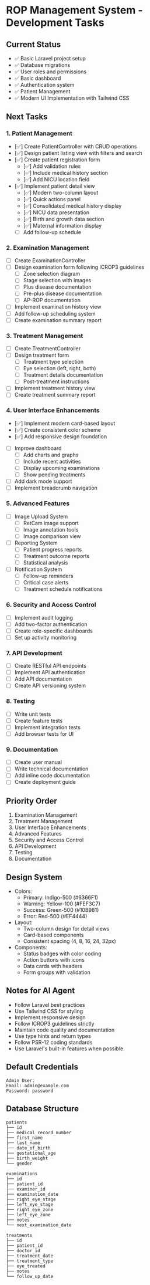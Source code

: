 # ROP Management System - Development Tasks

## Current Status
- ✅ Basic Laravel project setup
- ✅ Database migrations
- ✅ User roles and permissions
- ✅ Basic dashboard
- ✅ Authentication system
- ✅ Patient Management
- ✅ Modern UI Implementation with Tailwind CSS

## Next Tasks

### 1. Patient Management
- [✅] Create PatientController with CRUD operations
- [✅] Design patient listing view with filters and search
- [✅] Create patient registration form
  - [✅] Add validation rules
  - [✅] Include medical history section
  - [✅] Add NICU location field
- [✅] Implement patient detail view
  - [✅] Modern two-column layout
  - [✅] Quick actions panel
  - [✅] Consolidated medical history display
  - [✅] NICU data presentation
  - [✅] Birth and growth data section
  - [✅] Maternal information display
  - [ ] Add follow-up schedule

### 2. Examination Management
- [ ] Create ExaminationController
- [ ] Design examination form following ICROP3 guidelines
  - [ ] Zone selection diagram
  - [ ] Stage selection with images
  - [ ] Plus disease documentation
  - [ ] Pre-plus disease documentation
  - [ ] AP-ROP documentation
- [ ] Implement examination history view
- [ ] Add follow-up scheduling system
- [ ] Create examination summary report

### 3. Treatment Management
- [ ] Create TreatmentController
- [ ] Design treatment form
  - [ ] Treatment type selection
  - [ ] Eye selection (left, right, both)
  - [ ] Treatment details documentation
  - [ ] Post-treatment instructions
- [ ] Implement treatment history view
- [ ] Create treatment summary report

### 4. User Interface Enhancements
- [✅] Implement modern card-based layout
- [✅] Create consistent color scheme
- [✅] Add responsive design foundation
- [ ] Improve dashboard
  - [ ] Add charts and graphs
  - [ ] Include recent activities
  - [ ] Display upcoming examinations
  - [ ] Show pending treatments
- [ ] Add dark mode support
- [ ] Implement breadcrumb navigation

### 5. Advanced Features
- [ ] Image Upload System
  - [ ] RetCam image support
  - [ ] Image annotation tools
  - [ ] Image comparison view
- [ ] Reporting System
  - [ ] Patient progress reports
  - [ ] Treatment outcome reports
  - [ ] Statistical analysis
- [ ] Notification System
  - [ ] Follow-up reminders
  - [ ] Critical case alerts
  - [ ] Treatment schedule notifications

### 6. Security and Access Control
- [ ] Implement audit logging
- [ ] Add two-factor authentication
- [ ] Create role-specific dashboards
- [ ] Set up activity monitoring

### 7. API Development
- [ ] Create RESTful API endpoints
- [ ] Implement API authentication
- [ ] Add API documentation
- [ ] Create API versioning system

### 8. Testing
- [ ] Write unit tests
- [ ] Create feature tests
- [ ] Implement integration tests
- [ ] Add browser tests for UI

### 9. Documentation
- [ ] Create user manual
- [ ] Write technical documentation
- [ ] Add inline code documentation
- [ ] Create deployment guide

## Priority Order
1. Examination Management
2. Treatment Management
3. User Interface Enhancements
4. Advanced Features
5. Security and Access Control
6. API Development
7. Testing
8. Documentation

## Design System
- Colors:
  - Primary: Indigo-500 (#6366F1)
  - Warning: Yellow-100 (#FEF3C7)
  - Success: Green-500 (#10B981)
  - Error: Red-500 (#EF4444)
- Layout:
  - Two-column design for detail views
  - Card-based components
  - Consistent spacing (4, 8, 16, 24, 32px)
- Components:
  - Status badges with color coding
  - Action buttons with icons
  - Data cards with headers
  - Form groups with validation

## Notes for AI Agent
- Follow Laravel best practices
- Use Tailwind CSS for styling
- Implement responsive design
- Follow ICROP3 guidelines strictly
- Maintain code quality and documentation
- Use type hints and return types
- Follow PSR-12 coding standards
- Use Laravel's built-in features when possible

## Default Credentials
```
Admin User:
Email: admin@example.com
Password: password
```

## Database Structure
```
patients
├── id
├── medical_record_number
├── first_name
├── last_name
├── date_of_birth
├── gestational_age
├── birth_weight
└── gender

examinations
├── id
├── patient_id
├── examiner_id
├── examination_date
├── right_eye_stage
├── left_eye_stage
├── right_eye_zone
├── left_eye_zone
├── notes
└── next_examination_date

treatments
├── id
├── patient_id
├── doctor_id
├── treatment_date
├── treatment_type
├── eye_treated
├── notes
└── follow_up_date
